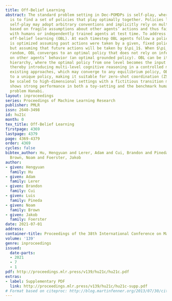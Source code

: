 ```yaml
---
title: Off-Belief Learning
abstract: The standard problem setting in Dec-POMDPs is self-play, where the goal
  is to find a set of policies that play optimally together. Policies learned through
  self-play may adopt arbitrary conventions and implicitly rely on multi-step reasoning
  based on fragile assumptions about other agents’ actions and thus fail when paired
  with humans or independently trained agents at test time. To address this, we present
  off-belief learning (OBL). At each timestep OBL agents follow a policy $\pi_1$ that
  is optimized assuming past actions were taken by a given, fixed policy ($\pi_0$),
  but assuming that future actions will be taken by $\pi_1$. When $\pi_0$ is uniform
  random, OBL converges to an optimal policy that does not rely on inferences based
  on other agents’ behavior (an optimal grounded policy). OBL can be iterated in a
  hierarchy, where the optimal policy from one level becomes the input to the next,
  thereby introducing multi-level cognitive reasoning in a controlled manner. Unlike
  existing approaches, which may converge to any equilibrium policy, OBL converges
  to a unique policy, making it suitable for zero-shot coordination (ZSC). OBL can
  be scaled to high-dimensional settings with a fictitious transition mechanism and
  shows strong performance in both a toy-setting and the benchmark human-AI & ZSC
  problem Hanabi.
layout: inproceedings
series: Proceedings of Machine Learning Research
publisher: PMLR
issn: 2640-3498
id: hu21c
month: 0
tex_title: Off-Belief Learning
firstpage: 4369
lastpage: 4379
page: 4369-4379
order: 4369
cycles: false
bibtex_author: Hu, Hengyuan and Lerer, Adam and Cui, Brandon and Pineda, Luis and
  Brown, Noam and Foerster, Jakob
author:
- given: Hengyuan
  family: Hu
- given: Adam
  family: Lerer
- given: Brandon
  family: Cui
- given: Luis
  family: Pineda
- given: Noam
  family: Brown
- given: Jakob
  family: Foerster
date: 2021-07-01
address:
container-title: Proceedings of the 38th International Conference on Machine Learning
volume: '139'
genre: inproceedings
issued:
  date-parts:
  - 2021
  - 7
  - 1
pdf: http://proceedings.mlr.press/v139/hu21c/hu21c.pdf
extras:
- label: Supplementary PDF
  link: http://proceedings.mlr.press/v139/hu21c/hu21c-supp.pdf
# Format based on citeproc: http://blog.martinfenner.org/2013/07/30/citeproc-yaml-for-bibliographies/
---
```

